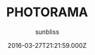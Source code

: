 ---
layout: JamstackTheme
title: PHOTORAMA
github: https://github.com/sunbliss/photorama
demo: https://sunbliss.github.io/photorama
author: sunbliss
ssg: Jekyll
date: 2016-03-27T21:21:59.000Z
description: '''PHOTORAMA'' template for Jekyll'
stale: true
---
